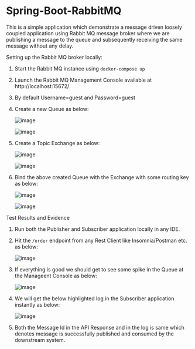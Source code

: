# Spring-Boot-RabbitMQ

This is a simple application which demonstrate a message driven loosely coupled application using Rabbit MQ message broker where we are publishing a message to the queue and subsequently receiving the same message without any delay.

Setting up the Rabbit MQ broker locally:

1. Start the Rabbit MQ instance using `docker-compose up`
2. Launch the Rabbit MQ Management Console available at http://localhost:15672/
3. By default Username=guest and Password=guest
4. Create a new Queue as below:
   
   ![image](https://github.com/purbarunc/Spring-Boot-RabbitMQ/assets/28572738/b29bf812-1a62-499e-98d6-26159bd40cb2)

   ![image](https://github.com/purbarunc/Spring-Boot-RabbitMQ/assets/28572738/308f303c-f9bf-4bfc-8add-fadbdb473c2c)

5. Create a Topic Exchange as below:

   ![image](https://github.com/purbarunc/Spring-Boot-RabbitMQ/assets/28572738/ea00c612-3224-48e3-aed2-95b3a7c9761a)

   ![image](https://github.com/purbarunc/Spring-Boot-RabbitMQ/assets/28572738/8db675cf-db9e-4385-afee-d71584dc8eb4)

6. Bind the above created Queue with the Exchange with some routing key as below:

   ![image](https://github.com/purbarunc/Spring-Boot-RabbitMQ/assets/28572738/8f727cad-2dfb-4c5c-8998-c297cdaa1063)

   ![image](https://github.com/purbarunc/Spring-Boot-RabbitMQ/assets/28572738/19aecc4c-7817-4a2b-9b04-a157d435ebeb)

Test Results and Evidence

1. Run both the Publisher and Subscriber application locally in any IDE.
2. Hit the `/order` endpoint from any Rest Client like Insomnia/Postman etc. as below:

   ![image](https://github.com/purbarunc/Spring-Boot-RabbitMQ/assets/28572738/af2d872c-4618-42db-a6e3-bc2b5bdc704f)

3. If everything is good we should get to see some spike in the Queue at the Manageent Console as below:

   ![image](https://github.com/purbarunc/Spring-Boot-RabbitMQ/assets/28572738/9aeba592-5ad9-4027-9f84-8f8457867936)

4. We will get the below highlighted log in the Subscriber application instantly as below:

   ![image](https://github.com/purbarunc/Spring-Boot-RabbitMQ/assets/28572738/b59cbd86-ad32-425c-a6cc-cdb90a425139)

5. Both the Message Id in the API Response and in the log is same which denotes message is successfully published and consumed by the downstream system.





